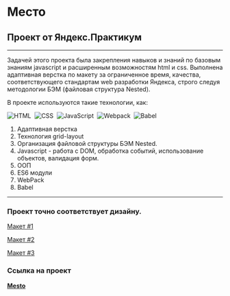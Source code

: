 # Место
## Проект от Яндекс.Практикум

---------------------------------

Задачей этого проекта была закрепления навыков и знаний по базовым знаниям javascript и расширенным возможностям html и css.
Выполнена адаптивная верстка по макету за ограниченное время, качества, соответствующего стандартам web разработки Яндекса, строго следуя методологии БЭМ (файловая структура Nested).

В проекте используются такие технологии, как:

![HTML](https://img.shields.io/badge/HTML5-E34F26?style=for-the-badge&logo=html5&logoColor=white)&nbsp;
![CSS](https://img.shields.io/badge/CSS3-1572B6?style=for-the-badge&logo=css3&logoColor=white)&nbsp;
![JavaScript](https://img.shields.io/badge/JavaScript-323330?style=for-the-badge&logo=javascript&logoColor=F7DF1E)&nbsp;
![Webpack](https://img.shields.io/badge/webpack-%238DD6F9.svg?style=for-the-badge&logo=webpack&logoColor=black)&nbsp;
![Babel](https://img.shields.io/badge/Babel-F9DC3e?style=for-the-badge&logo=babel&logoColor=black)&nbsp;

1. Адаптивная верстка 
2. Технология grid-layout 
3. Организация файловой структуры БЭМ Nested.
4. Javascript - работа с DOM, обработка событий, использование объектов, валидация форм.
5. ООП
6. ES6 модули
7. WebPack
8. Babel

---------------------------------
### Проект точно соответствует дизайну.

[Макет #1](https://www.figma.com/file/2cn9N9jSkmxD84oJik7xL7/JavaScript.-Sprint-4?node-id=0%3A1&t=0gI2e8mOjjHeFr7b-0)

[Макет #2](https://www.figma.com/file/bjyvbKKJN2naO0ucURl2Z0/JavaScript.-Sprint-5?node-id=0%3A1&t=ha7l7whlitaepk48-0)

[Макет #3](https://www.figma.com/file/kRVLKwYG3d1HGLvh7JFWRT/JavaScript.-Sprint-6?node-id=0%3A1&t=xyf7kZacD5724rxB-0) 

### Ссылка на проект

__[Mesto](https://aslan-inalov.github.io/mesto/)__
